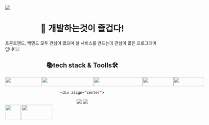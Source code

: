 <img src="https://capsule-render.vercel.app/api?type=waving&color=auto&height=200&section=header&text=NoTaeHyeon&fontSize=90" />

<div align="center""> 
  <h1>👀 개발하는것이 즐겁다!</h1>
</div>
프론트엔드, 백엔드 모두 관심이 많으며 실 서비스를 만드는데 관심이 많은 프로그래머입니다.!

<div align="center">
  <h2>📚tech stack & Toolls🛠</h2>

<!-- README.md -->
<div style="display: flex; align-items: center;">
  <img src="https://img.shields.io/badge/java-007396?style=for-the-badge&logo=java&logoColor=white" width="120" height="30" />
  <img src="https://img.shields.io/badge/oracle SQL-F80000?style=for-the-badge&logo=oracle&logoColor=white" width="170" height="30" />
  <img src="https://img.shields.io/badge/springBoot-6DB33F?style=for-the-badge&logo=springboot&logoColor=white" width="160" height="30" />
  <img src="https://img.shields.io/badge/spring-6DB33F?style=for-the-badge&logo=spring&logoColor=white" width="100" height="30" />
  <img src="https://img.shields.io/badge/HTML5-E34F26?style=flat-square&logo=html5&logoColor=white" width="100" height="30" />
</div>

    <div align="center">
    
<img src="https://img.shields.io/badge/intellij idea-000000?style=for-the-badge&logo=intellijidea&logoColor=fffffff"> 
<img src="https://img.shields.io/badge/github-181717?style=for-the-badge&logo=github&logoColor=white">

  </div>
</div>




<div>
  <img src="https://img.shields.io/badge/w.nth1222@gmail.com-EA4335?style=for-the-badge&logo=gmail&logoColor=ffffff" width=auto; height="50" />
  
  <a href="https://instagram.com/notae__o_o/">
    <img src="http://img.shields.io/badge/-Instagram-black?style=flat&logo=Instagram&link=https://instagram.com/notae__o_o/" width="100" height="50" />
  </a>
</div>


